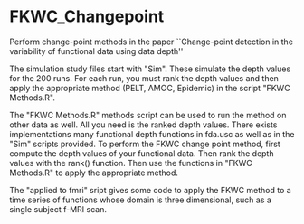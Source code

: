 # FKWC_Changepoint
Perform change-point methods in the paper ``Change-point detection in the variability of functional data using data depth''

The simulation study files start with "Sim". These simulate the depth values for the 200 runs. For each run, you must rank the depth values and then apply the appropriate method (PELT, AMOC, Epidemic) in the script "FKWC Methods.R". 

The "FKWC Methods.R" methods script can be used to run the method on other data as well. All you need is the ranked depth values. There exists implementations many functional depth functions in fda.usc as well as in the "Sim" scripts provided. To perform the FKWC change point method, first compute the depth values of your functional data. Then rank the depth values with the rank() function. Then use the functions in "FKWC Methods.R" to apply the appropriate method. 


The "applied to fmri" sript gives some code to apply the FKWC method to a time series of functions whose domain is three dimensional, such as a single subject f-MRI scan. 
